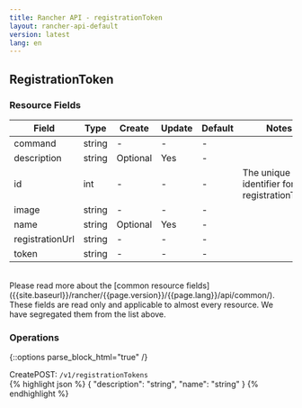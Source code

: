 ```yaml
---
title: Rancher API - registrationToken
layout: rancher-api-default
version: latest
lang: en
---
```


## RegistrationToken



### Resource Fields

Field | Type | Create | Update | Default | Notes
---|---|---|---|---|---
command | string | - | - | - | 
description | string | Optional | Yes | - | 
id | int | - | - | - | The unique identifier for the registrationToken
image | string | - | - | - | 
name | string | Optional | Yes | - | 
registrationUrl | string | - | - | - | 
token | string | - | - | - | 

<br>
Please read more about the [common resource fields]({{site.baseurl}}/rancher/{{page.version}}/{{page.lang}}/api/common/). These fields are read only and applicable to almost every resource. We have segregated them from the list above.

### Operations
{::options parse_block_html="true" /}
<a id="create"></a>
<div class="action"><span class="header">Create<span class="headerright">POST:  <code>/v1/registrationTokens</code></span></span>
<div class="action-contents">
{% highlight json %}
{
	"description": "string",
	"name": "string"
}
{% endhighlight %}
</div>
</div>

